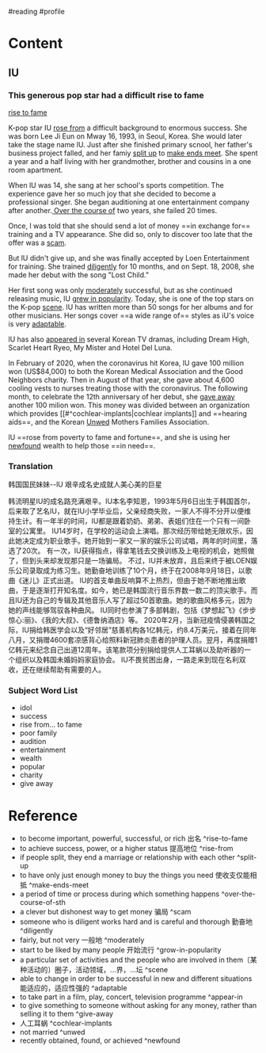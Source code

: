 #reading #profile

# Content

## IU

### This generous pop star had a difficult rise to fame

[rise to fame](#^rise-to-fame)

K-pop star IU [rose from](#^rise-from) a difficult background to enormous success. She was born Lee Ji Eun on Mway 16, 1993, in Seoul, Korea. She would later take the stage name lU. Just after she finished primary scnool, her father's business project falled, and her famiy [split up](#^split-up) to [make ends meet](#^make-ends-meet). She spent a year and a half living with her grandmother, brother and cousins in a one room apartment.

When lU was 14, she sang at her school's sports competition. The experience gave her so much joy that she decided to become a professional singer. She began auditioning at one entertainment company after another.[ Over the course of](#^over-the-course-of-sth) two years, she failed 20 times.

Once, l was told that she should send a lot of money ==in exchange for== training and a TV appearance. She did so, only to discover too late that the offer was a [scam](#^scam).

But lU didn't give up, and she was finally accepted by Loen Entertainment for training. She trained [diligently](#^diligently) for 10 months, and on Sept. 18, 2008, she made her debut with the song "Lost Child.”

Her first song was only [moderately](#^moderately) successful, but as she continued releasing music, lU [grew in popularity](#^grow-in-popularity). Today, she is one of the top stars on the K-pop [scene](#^scene). lU has written more than 50 songs for her albums and for other musicians. Her songs cover ==a wide range of== styles as iU's voice is very [adaptable](#^adaptable).

lU has also [appeared in](#^appear-in) several Korean TV dramas, including Dream High, Scarlet Heart Ryeo, My Mister and Hotel Del Luna.

In February of 2020, when the coronavirus hit Korea, lU gave 100 million won (US$84,000) to both the Korean Medical Association and the Good Neighbors charity. Then in August of that year, she gave about 4,600 cooling vests to nurses treating those with the coronavirus. The following month, to celebrate the 12th anniversary of her debut, she [gave away](#^give-away) another 100 milion won. This money was divided between an organization which provides [[#^cochlear-implants|cochlear implants]] and ==hearing aids==, and the Korean [Unwed](#^unwed) Mothers Families Association.

lU ==rose from poverty to fame and fortune==, and she is using her [newfound](#^newfound) wealth to help those ==in need==.

### Translation

韩国国民妹妹--lU
艰辛成名史成就人美心美的巨星

韩流明星IU的成名路充满艰辛。IU本名李知恩，1993年5月6日出生于韩国首尔，后来取了艺名IU，就在IU小学毕业后，父亲经商失败，一家人不得不分开以便维持生计。有一年半的时间，IU都是跟着奶奶、弟弟、表姐们住在一个只有一间卧室的公寓里。
IU14岁时，在学校的运动会上演唱。那次经历带给她无限欢乐，因此她决定成为职业歌手。她开始到一家又一家的娱乐公司试唱，两年的时间里，落选了20次。
有一次，IU获得指点，得拿笔钱去交换训练及上电视的机会，她照做了，但到头来却发现那只是一场骗局。
不过，IU并未放弃，且后来终于被LOEN娱乐公司录取成为练习生。她勤奋地训练了10个月，终于在2008年9月18日，以歌曲《迷儿》正式出道。
IU的首支单曲反响算不上热烈，但由于她不断地推出歌曲，于是逐渐打开知名度。如今，她已是韩国流行音乐界数一数二的顶尖歌手。而且IU还为自己的专辑及其他音乐人写了超过50首歌曲。她的歌曲风格多元，因为她的声线能够驾驭各种曲风。
IU同时也参演了多部韩剧，包括《梦想起飞》《步步惊心:丽》、《我的大叔》、《德鲁纳酒店》等。
2020年2月，当新冠疫情侵袭韩国之际，IU捐给韩医学会以及“好邻居”慈善机构各1亿韩元，约8.4万美元，接着在同年八月，又捐赠4600套凉感背心给照料新冠肺炎患者的护理人员。翌月，再度捐赠1亿韩元来纪念自己出道12周年。该笔款项分别捐给提供人工耳蜗以及助听器的一个组织以及韩国未婚妈妈家庭协会。
IU不畏贫困出身，一路走来到现在名利双收，还在继续帮助有需要的人。

### Subject Word List

- idol
- success
- rise from... to fame
- poor family
- audition
- entertainment
- wealth
- popular
- charity
- give away

# Reference

- to become important, powerful, successful, or rich 出名 ^rise-to-fame
- to achieve success, power, or a higher status 提高地位 ^rise-from
- if people split, they end a marriage or relationship with each other ^split-up
- to have only just enough money to buy the things you need 使收支仅能相抵 ^make-ends-meet
- a period of time or process during which something happens ^over-the-course-of-sth
- a clever but dishonest way to get money 骗局 ^scam
- someone who is diligent works hard and is careful and thorough 勤奋地 ^diligently
- fairly, but not very 一般地 ^moderately
- start to be liked by many people 开始流行 ^grow-in-popularity
- a particular set of activities and the people who are involved in them〔某种活动的〕圈子，活动领域，…界，…坛 ^scene
- able to change in order to be successful in new and different situations 能适应的，适应性强的 ^adaptable
- to take part in a film, play, concert, television programme ^appear-in
- to give something to someone without asking for any money, rather than selling it to them ^give-away
- 人工耳蜗 ^cochlear-implants
- not married ^unwed
- recently obtained, found, or achieved ^newfound
